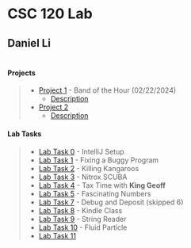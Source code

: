 # CSC 120 Lab

## Daniel Li

#

#### Projects
> - [Project 1](https://github.com/BananaApache/CSC120/blob/main/src/project1/BandHour.java) - Band of the Hour (02/22/2024)
>    - [Description](https://www.cs.miami.edu/home/geoff/Courses/CSC120-24S/Assessment/BandOfTheHour.html)
> - [Project 2]()
>     - [Description]()
#### Lab Tasks
> - [Lab Task 0](https://github.com/BananaApache/CSC120/blob/main/src/week2/HelloJava.java) - IntelliJ Setup
> - [Lab Task 1](https://github.com/BananaApache/CSC120/tree/main/src/week2/GasLaw.java) - Fixing a Buggy Program
> - [Lab Task 2](https://github.com/BananaApache/CSC120/tree/main/src/week3/LabTask3.java) - Killing Kangaroos
> - [Lab Task 3](https://github.com/BananaApache/CSC120/blob/main/src/week4/ScubaDiving.java) - Nitrox SCUBA
> - [Lab Task 4](https://github.com/BananaApache/CSC120/blob/main/src/week5/TaxTime.java) - Tax Time with **King Geoff**
> - [Lab Task 5](https://github.com/BananaApache/CSC120/blob/main/src/week6/InterestingNumbers.java) - Fascinating Numbers
> - [Lab Task 7](https://github.com/BananaApache/CSC120/blob/main/src/week7/DebugLabTask.java) - Debug and Deposit (skipped 6)
> - [Lab Task 8](https://github.com/BananaApache/CSC120/blob/main/src/week8/KindleClass.java) - Kindle Class
> - [Lab Task 9](https://github.com/BananaApache/CSC120/blob/main/src/week8/StringReader.java) - String Reader
> - [Lab Task 10](https://github.com/BananaApache/CSC120/blob/main/src/week9/UseParticle) - Fluid Particle
> - [Lab Task 11]()

